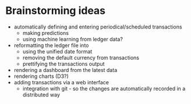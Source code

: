 ﻿# Brainstorming ideas

- automatically defining and entering periodical/scheduled transactions
    - making predictions
    - using machine learning from ledger data?
- reformatting the ledger file into
    - using the unified date format
    - removing the default currency from transactions
    - prettifying the transactions output
- rendering a dashboard from the latest data
- rendering charts (D3?)
- adding transactions via a web interface
    - integration with git - so the changes are automatically recorded in a
      distributed way